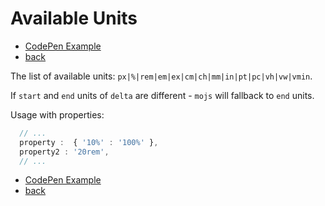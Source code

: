 # Available Units

- [CodePen Example](http://codepen.io/sol0mka/pen/QEpKwP)
- [back](././index.md)


The list of available units: `px|%|rem|em|ex|cm|ch|mm|in|pt|pc|vh|vw|vmin`.  

If `start` and `end` units of `delta` are different - `mojs` will fallback to `end` units.

Usage with properties:

```javascript
  // ...
  property :  { '10%' : '100%' },
  property2 : '20rem',
  // ...

```

- [CodePen Example](http://codepen.io/sol0mka/pen/QEpKwP)
- [back](././index.md)